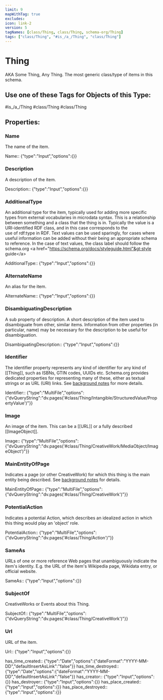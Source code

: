```yaml
---
limit: 9
mapWithTag: true
excludes:
icon: link-2
version: 5
tagNames: [class/Thing, class/Thing, schema-org/Thing]
tags: ["class/Thing", "#is_/a_/Thing", "class/Thing"]
---
```


# Thing

AKA Some Thing, Any Thing. 
The most generic class/type of items in this schema. 

## Use one of these Tags for Objects of this Type:

#is_/a_/Thing
#class/Thing
#class/Thing

## Properties:

### Name
The name of the item.

Name:: {"type":"Input","options":{}}

### Description
A description of the item.

Description:: {"type":"Input","options":{}}

### AdditionalType
An additional type for the item, typically used for adding more specific types from external vocabularies in microdata syntax. This is a relationship between something and a class that the thing is in. Typically the value is a URI-identified RDF class, and in this case corresponds to the  
 use of rdf:type in RDF. Text values can be used sparingly, for cases where useful information can be added without their being an appropriate schema to reference. In the case of text values, the class label should follow the schema.org &lt;a href="https://schema.org/docs/styleguide.html"&gt;style guide&lt;/a&gt;

AdditionalType:: {"type":"Input","options":{}}

### AlternateName
An alias for the item.

AlternateName:: {"type":"Input","options":{}}

### DisambiguatingDescription
A sub property of description. A short description of the item used to disambiguate from other, similar items. Information from other properties (in particular, name) may be necessary for the description to be useful for disambiguation.

DisambiguatingDescription:: {"type":"Input","options":{}}

### Identifier
The identifier property represents any kind of identifier for any kind of [[Thing]], such as ISBNs, GTIN codes, UUIDs etc. Schema.org provides dedicated properties for representing many of these, either as textual strings or as URL (URI) links. See [background notes](/docs/datamodel.html#identifierBg) for more details.

Identifier:: {"type":"MultiFile","options":{"dvQueryString":"dv.pages('#class/Thing/Intangible/StructuredValue/PropertyValue')"}}

### Image
An image of the item. This can be a [[URL]] or a fully described [[ImageObject]].

Image:: {"type":"MultiFile","options":{"dvQueryString":"dv.pages('#class/Thing/CreativeWork/MediaObject/ImageObject')"}}

### MainEntityOfPage
Indicates a page (or other CreativeWork) for which this thing is the main entity being described. See [background notes](/docs/datamodel.html#mainEntityBackground) for details.

MainEntityOfPage:: {"type":"MultiFile","options":{"dvQueryString":"dv.pages('#class/Thing/CreativeWork')"}}

### PotentialAction
Indicates a potential Action, which describes an idealized action in which this thing would play an 'object' role.

PotentialAction:: {"type":"MultiFile","options":{"dvQueryString":"dv.pages('#class/Thing/Action')"}}

### SameAs
URLs of one or more reference Web pages that unambiguously indicate the item's identity. 
E.g. the URL of the item's Wikipedia page, Wikidata entry, or official website.

SameAs:: {"type":"Input","options":{}}

### SubjectOf
CreativeWorks or Events about this Thing.

SubjectOf:: {"type":"MultiFile","options":{"dvQueryString":"dv.pages('#class/Thing/CreativeWork')"}}

### Url
URL of the item.

Url:: {"type":"Input","options":{}}



has_time_created:: {"type":"Date","options":{"dateFormat":"YYYY-MM-DD","defaultInsertAsLink":"false"}}
has_time_destroyed:: {"type":"Date","options":{"dateFormat":"YYYY-MM-DD","defaultInsertAsLink":"false"}}
has_creator:: {"type":"Input","options":{}}
has_destroyer:: {"type":"Input","options":{}}
has_place_created:: {"type":"Input","options":{}}
has_place_destroyed:: {"type":"Input","options":{}}